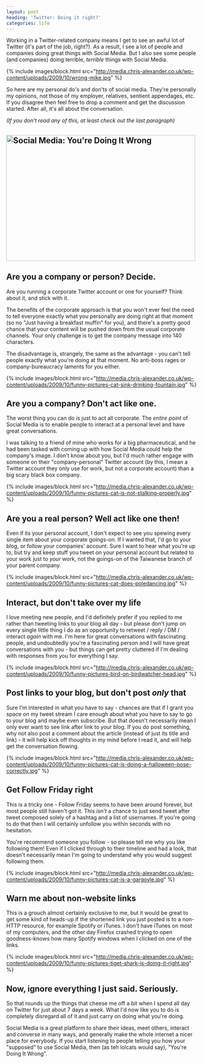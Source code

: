 ```yaml
---
layout: post
heading: 'Twitter: Doing it right?'
categories: life
---
```


Working in a Twitter-related company means I get to see an awful lot of Twitter (it's part of the job, right?). As a result, I see a lot of people and companies doing great things with Social Media. But I also see some people (and companies) doing terrible, *terrible* things with Social Media.

{% include images/block.html src="http://media.chris-alexander.co.uk/wp-content/uploads/2009/10/wrong-mike.jpg" %}

So here are my personal do's and don'ts of social media. They're personally my opinions, not those of my employer, relatives, sentient appendages, etc. If you disagree then feel free to drop a comment and get the discussion started. After all, it's all about the conversation.

*(If you don't read any of this, at least check out the last paragraph)*

## <img class="aligncenter size-full wp-image-1094" title="Social Media: You're Doing It Wrong" src="http://www.chris-alexander.co.uk/wp-content/uploads/2009/10/funny-pictures-your-safari-trip-is-wrong.jpg" alt="Social Media: You're Doing It Wrong" width="500" height="333">

## Are you a company or person? Decide.

Are you running a corporate Twitter account or one for yourself? Think about it, and stick with it.

The benefits of the corporate approach is that you won't ever feel the need to tell everyone exactly what you personally are doing right at that moment (so no "Just having a breakfast muffin" for you), and there's a pretty good chance that your content will be pushed down from the usual corporate channels. Your only challenge is to get the company message into 140 characters.

The disadvantage is, strangely, the same as the advantage - you can't tell people exactly what you're doing at that moment. No anti-boss rages or company-bureaucracy laments for you either.

{% include images/block.html src="http://media.chris-alexander.co.uk/wp-content/uploads/2009/10/funny-pictures-cat-sink-drinking-fountain.jpg" %}

## Are you a company? Don't act like one.

The worst thing you can do is just to act all corporate. The *entire point* of Social Media is to enable people to interact at a personal level and have great conversations.

I was talking to a friend of mine who works for a big pharmaceutical, and he had been tasked with coming up with how Social Media could help the company's image. I don't know about you, but I'd much rather engage with someone on their "company-personal" Twitter account (by this, I mean a Twitter account they only use for work, but not a corporate account) than a big scary black box company.

{% include images/block.html src="http://media.chris-alexander.co.uk/wp-content/uploads/2009/10/funny-pictures-cat-is-not-stalking-properly.jpg" %}

## Are you a real person? Well act like one then!

Even if its your personal account, I don't expect to see you spewing every single item about your corporate goings-on. If I wanted that, I'd go to your blog, or follow your companies' account. Sure I want to hear what you're up to, but try and keep stuff you tweet on your personal account but related to your work just to *your* work, not the goings-on of the Taiwanese branch of your parent company.

{% include images/block.html src="http://media.chris-alexander.co.uk/wp-content/uploads/2009/10/funny-pictures-cat-does-poledancing.jpg" %}

## Interact, but don't take over my life

I love meeting new people, and I'd definitely prefer if you replied to me rather than tweeting links to your blog all day - but please don't jump on every single little thing I do as an opportunity to retweet / reply / DM / interact *again* with me. I'm here for great conversations with fascinating people, and undoubtedly you're a fascinating person and I will have great conversations with you - but things can get pretty cluttered if I'm dealing with responses from you for everything I say.

{% include images/block.html src="http://media.chris-alexander.co.uk/wp-content/uploads/2009/10/funny-pictures-bird-on-birdwatcher-head.jpg" %}

## Post links to your blog, but don't post <em>only</em> that

Sure I'm interested in what you have to say - chances are that if I grant you space on my tweet stream I care enough about what you have to say to go to your blog and maybe even subscribe. But that doesn't necessarily mean I only ever want to see link after link to your blog. If you do post something, why not also post a comment about the article (instead of just its title and link) - it will help kick off thoughts in my mind before I read it, and will help get the conversation flowing.

{% include images/block.html src="http://media.chris-alexander.co.uk/wp-content/uploads/2009/10/funny-pictures-cat-is-doing-a-halloween-pose-correctly.jpg" %}

## Get Follow Friday right

This is a tricky one - Follow Friday seems to have been around forever, but most people still haven't got it. This *isn't* a chance to just send tweet after tweet composed solely of a hashtag and a list of usernames. If you're going to do that then I will certainly unfollow you within seconds with no hesitation.

You're recommend someone you follow - so please tell me why you like following them! Even if I clicked through to their timeline and had a look, that doesn't necessarily mean I'm going to understand why you would suggest following them.

{% include images/block.html src="http://media.chris-alexander.co.uk/wp-content/uploads/2009/10/funny-pictures-cat-is-a-gargoyle.jpg" %}

## Warn me about non-website links

This is a grouch almost certainly exclusive to me, but it would be great to get some kind of heads-up if the shortened link you just posted is to a non-HTTP resource, for example Spotify or iTunes. I don't have iTunes on most of my computers, and the other day Firefox crashed trying to open goodness-knows how many Spotify windows when I clicked on one of the links.

{% include images/block.html src="http://media.chris-alexander.co.uk/wp-content/uploads/2009/10/funny-pictures-tiget-shark-is-doing-it-right.jpg" %}

## Now, ignore everything I just said. Seriously.

So that rounds up the things that cheese me off a bit when I spend all day on Twitter for just about 7 days a week. What I'd now like you to do is completely disregard all of it and just carry on doing what you're doing.

Social Media is a great platform to share their ideas, meet others, interact and converse in many ways, and generally make the whole internet a nicer place for everybody. If you start listening to people telling you how your "supposed" to use Social Media, then (as teh lolcats would say), "You're Doing It Wrong".